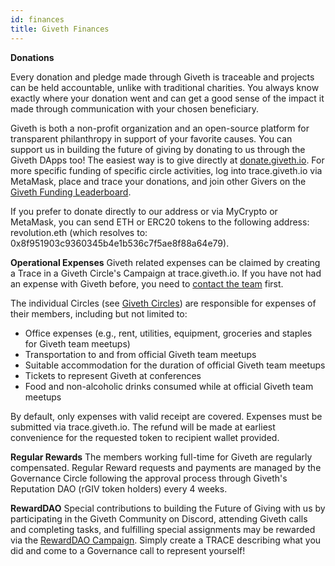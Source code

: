 ```yaml
---
id: finances
title: Giveth Finances
---
```

**Donations**

Every donation and pledge made through Giveth is traceable and projects can be held accountable, unlike with traditional charities. You always know exactly where your donation went and can get a good sense of the impact it made through communication with your chosen beneficiary.

Giveth is both a non-profit organization and an open-source platform for transparent philanthropy in support of your favorite causes. You can support us in building the future of giving by donating to us through the Giveth DApps too! The easiest way is to give directly at [donate.giveth.io](https://giveth.io/donate/giveth). For more specific funding of specific circle activities, log into trace.giveth.io via MetaMask, place and trace your donations, and join other Givers on the [Giveth Funding Leaderboard](https://www.trace.giveth.io/community/giveth-dac).

If you prefer to donate directly to our address or via MyCrypto or MetaMask, you can send ETH or ERC20 tokens to the following address: revolution.eth (which resolves to: 0x8f951903c9360345b4e1b536c7f5ae8f88a64e79).

**Operational Expenses**
Giveth related expenses can be claimed by creating a Trace in a Giveth Circle's Campaign at trace.giveth.io. If you have not had an expense with Giveth before, you need to [contact the team](https://discord.gg/cCsYnNDkq2) first.

The individual Circles (see [Giveth Circles](https://docs.giveth.io/whatisgiveth/givethCircles)) are responsible for expenses of their members, including but not limited to:

- Office expenses (e.g., rent, utilities, equipment, groceries and staples for Giveth team meetups)
- Transportation to and from official Giveth team meetups
- Suitable accommodation for the duration of official Giveth team meetups
- Tickets to represent Giveth at conferences
- Food and non-alcoholic drinks consumed while at official Giveth team meetups

By default, only expenses with valid receipt are covered. Expenses must be submitted via trace.giveth.io. The refund will be made at earliest convenience for the requested token to recipient wallet provided.

**Regular Rewards**
The members working full-time for Giveth are regularly compensated. Regular Reward requests and payments are managed by the Governance Circle following the approval process through Giveth's Reputation DAO (rGIV token holders) every 4 weeks.

**RewardDAO**
Special contributions to building the Future of Giving with us by participating in the Giveth Community on Discord, attending Giveth calls and completing tasks, and fulfilling special assignments may be rewarded via the [RewardDAO Campaign](https://www.trace.giveth.io/campaign/rewarddao). Simply create a TRACE describing what you did and come to a Governance call to represent yourself!
